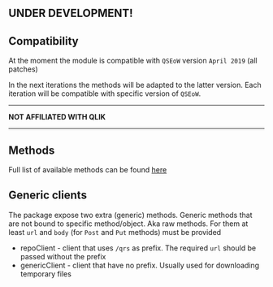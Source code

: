 ## **UNDER DEVELOPMENT!**

## Compatibility

At the moment the module is compatible with `QSEoW` version `April 2019` (all patches)

In the next iterations the methods will be adapted to the latter version. Each iteration will be compatible with specific version of `QSEoW`.

---

**NOT AFFILIATED WITH QLIK**

---

## Methods

Full list of available methods can be found [here](https://informatiqal.github.io/qlik-repo-api/classes/QlikRepoApi.html)

## Generic clients

The package expose two extra (generic) methods. Generic methods that are not bound to specific method/object. Aka raw methods. For them at least `url` and `body` (for `Post` and `Put` methods) must be provided

- repoClient - client that uses `/qrs` as prefix. The required `url` should be passed without the prefix
- genericClient - client that have no prefix. Usually used for downloading temporary files
